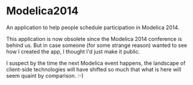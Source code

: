 Modelica2014
============

An application to help people schedule participation in Modelica 2014.

This application is now obsolete since the Modelica 2014 conference is
behind us.  But in case someone (for some strange reason) wanted to see
how I created the app, I thought I'd just make it public.

I suspect by the time the next Modelica event happens, the landscape of
client-side technologies will have shifted so much that what is here
will seem quaint by comparison. :-)

